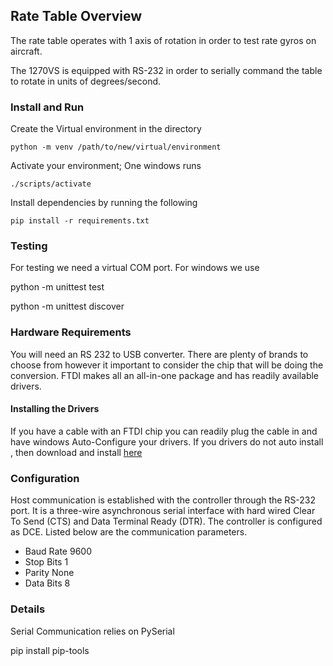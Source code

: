

## Rate Table Overview
The rate table operates with 1 axis of rotation in order to test rate gyros on aircraft. 

The 1270VS is equipped with RS-232 in order to serially command the table to rotate in units of degrees/second.

### Install and Run
Create the Virtual environment in the directory 

    python -m venv /path/to/new/virtual/environment

Activate your environment; One windows runs 

    ./scripts/activate

Install dependencies by running the following

    pip install -r requirements.txt

### Testing

For testing we need a virtual COM port. For windows we use 

python -m unittest test

python -m unittest discover

### Hardware Requirements
You will need an RS 232 to USB converter. There are plenty of brands to choose from however it important to consider the chip that will be doing the conversion. FTDI makes all an all-in-one package and has readily available drivers.

#### Installing the Drivers
If you have a cable with an FTDI chip you can readily plug the cable in and have windows Auto-Configure your drivers. If you drivers do not auto install , then download and install [here](https://ftdichip.com/drivers/vcp-drivers/)

### Configuration 

Host communication is established with the controller through the RS-232 port. It is a three-wire asynchronous serial interface with hard wired Clear To Send (CTS) and Data Terminal Ready (DTR). The controller is configured as DCE. Listed below are the communication parameters. 

 * Baud Rate 9600 
 * Stop Bits 1 
 * Parity None 
 * Data Bits 8



### Details
Serial Communication relies on PySerial 

pip install pip-tools

